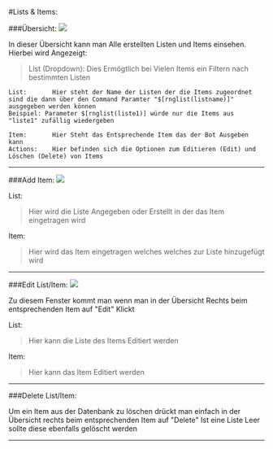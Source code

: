 #Lists & Items:

###Übersicht:
<img src="http://i.imgur.com/aUt25Wz.png"/>

In dieser Übersicht kann man Alle erstellten Listen und Items einsehen.
Hierbei wird Angezeigt:
>List (Dropdown): Dies Ermögtlich bei Vielen Items ein Filtern nach bestimmten Listen


	List:		Hier steht der Name der Listen der die Items zugeordnet sind die dann über den Command Paramter "$[rnglist(listname)]" ausgegeben werden können
	Beispiel: Parameter $[rnglist(liste1)] würde nur die Items aus "liste1" zufällig wiedergeben
	
	Item:		Hier Steht das Entsprechende Item das der Bot Ausgeben kann
	Actions:	Hier befinden sich die Optionen zum Editieren (Edit) und Löschen (Delete) von Items

<hr>

###Add Item:
<img src="http://i.imgur.com/qRm0WJa.png"/>

List:
>Hier wird die Liste Angegeben oder Erstellt in der das Item eingetragen wird

Item:
>Hier wird das Item eingetragen welches welches zur Liste hinzugefügt wird

<hr>

###Edit List/Item:
<img src="http://i.imgur.com/m31BEf1.png"/>

Zu diesem Fenster kommt man wenn man in der Übersicht Rechts beim entsprechenden Item auf "Edit" Klickt

List:
>Hier kann die Liste des Items Editiert werden

Item:
>Hier kann das Item Editiert werden

<hr>

###Delete List/Item:

Um ein Item aus der Datenbank zu löschen drückt man einfach in der Übersicht rechts beim entsprechenden Item auf "Delete"
Ist eine Liste Leer sollte diese ebenfalls gelöscht werden

<hr>
